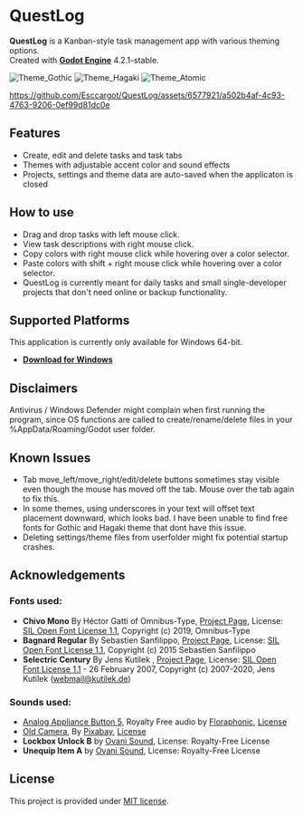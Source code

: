 # QuestLog

**QuestLog** is a Kanban-style task management app with various theming options.\
Created with **[Godot Engine](https://godotengine.org)** 4.2.1-stable.

![Theme_Gothic](https://github.com/Esccargot/QuestLog/assets/6577921/eae843f2-cd10-4068-b1ed-b3fd511db737)
![Theme_Hagaki](https://github.com/Esccargot/QuestLog/assets/6577921/415e9361-4e26-4429-8830-3f2de85e6520)
![Theme_Atomic](https://github.com/Esccargot/QuestLog/assets/6577921/e5d69bce-3086-49a1-9a81-fd6ae8899ad8)

https://github.com/Esccargot/QuestLog/assets/6577921/a502b4af-4c93-4763-9206-0ef99d81dc0e

## Features

- Create, edit and delete tasks and task tabs
- Themes with adjustable accent color and sound effects
- Projects, settings and theme data are auto-saved when the applicaton is closed 

## How to use

- Drag and drop tasks with left mouse click.
- View task descriptions with right mouse click.
- Copy colors with right mouse click while hovering over a color selector.
- Paste colors with shift + right mouse click while hovering over a color selector.
- QuestLog is currently meant for daily tasks and small single-developer projects that don't need online or backup functionality.

## Supported Platforms
This application is currently only available for Windows 64-bit.
* **[Download for Windows](https://github.com/Esccargot/QuestLog/releases/tag/v1.0.0)**

## Disclaimers

Antivirus / Windows Defender might complain when first running the program, since OS functions are called to create/rename/delete files in your %AppData/Roaming/Godot user folder.

## Known Issues

- Tab move_left/move_right/edit/delete buttons sometimes stay visible even though the mouse has moved off the tab. Mouse over the tab again to fix this.
- In some themes, using underscores in your text will offset text placement downward, which looks bad. I have been unable to find free fonts for Gothic and Hagaki theme that dont have this issue.
- Deleting settings/theme files from userfolder might fix potential startup crashes.

## Acknowledgements

### Fonts used:
- **Chivo Mono** By Héctor Gatti of Omnibus-Type, [Project Page](https://github.com/Omnibus-Type/Chivo), License: [SIL Open Font License 1.1](https://openfontlicense.org/open-font-license-official-text), Copyright (c) 2019, Omnibus-Type
- **Bagnard Regular** By Sebastien Sanfilippo, [Project Page](https://github.com/sebsan/Bagnard), License: [SIL Open Font License 1.1](https://openfontlicense.org/open-font-license-official-text), Copyright (c) 2015 Sebastien Sanfilippo
- **Selectric Century** By Jens Kutilek , [Project Page](https://github.com/jenskutilek/quarantine-fonts), License: [SIL Open Font License 1.1](https://openfontlicense.org/open-font-license-official-text) - 26 February 2007, Copyright (c) 2007-2020, Jens Kutilek (webmail@kutilek.de)

### Sounds used:
- [Analog Appliance Button 5](https://pixabay.com/da/sound-effects/analog-appliance-button-5-185280), Royalty Free audio by [Floraphonic](https://www.floraphonic.com), [License](https://pixabay.com/da/service/license-summary)
- [Old Camera](https://pixabay.com/da/sound-effects/old-camera-80949), By [Pixabay](https://pixabay.com),  [License](https://pixabay.com/da/service/license-summary/)
- **Lockbox Unlock B** by [Ovani Sound](https://ovanisound.com), License: Royalty-Free License
- **Unequip Item A** by [Ovani Sound](https://ovanisound.com), License: Royalty-Free License

## License

This project is provided under [MIT license](LICENSE).
